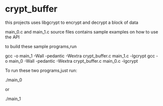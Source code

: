 crypt_buffer
============

this projects uses libgcrypt to encrypt and decrypt a block of data

main_0.c and main_1.c source files contains sample examples on how to use the API

to build these sample programs,run

gcc -o main_1 -Wall -pedantic -Wextra crypt_buffer.c main_1.c -lgcrypt
gcc -o main_0 -Wall -pedantic -Wextra crypt_buffer.c main_0.c -lgcrypt

To run these two programs,just run:

./main_0

or

./main_1
